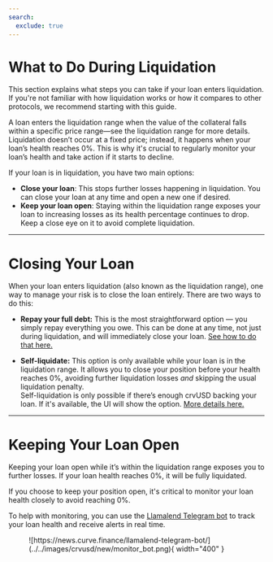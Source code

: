 ```yaml
---
search:
  exclude: true
---
```


<h1>What to Do During Liquidation</h1>

This section explains what steps you can take if your loan enters liquidation. If you're not familiar with how liquidation works or how it compares to other protocols, we recommend starting with this guide.

A loan enters the liquidation range when the value of the collateral falls within a specific price range—see the liquidation range for more details. Liquidation doesn’t occur at a fixed price; instead, it happens when your loan’s health reaches 0%. This is why it's crucial to regularly monitor your loan’s health and take action if it starts to decline.

If your loan is in liquidation, you have two main options:

- **Close your loan**: This stops further losses happening in liquidation. You can close your loan at any time and open a new one if desired.
- **Keep your loan open**: Staying within the liquidation range exposes your loan to increasing losses as its health percentage continues to drop. Keep a close eye on it to avoid complete liquidation.

---

# **Closing Your Loan**

When your loan enters liquidation (also known as the liquidation range), one way to manage your risk is to close the loan entirely. There are two ways to do this:

- **Repay your full debt:** This is the most straightforward option — you simply repay everything you owe. This can be done at any time, not just during liquidation, and will immediately close your loan. [See how to do that here.](./open-and-close.md#step-6-closing-your-loan)

- **Self-liquidate:** This option is only available while your loan is in the liquidation range. It allows you to close your position before your health reaches 0%, avoiding further liquidation losses *and* skipping the usual liquidation penalty.  
Self-liquidation is only possible if there’s enough crvUSD backing your loan. If it's available, the UI will show the option. [More details here.](todo)

---

# **Keeping Your Loan Open**

Keeping your loan open while it’s within the liquidation range exposes you to further losses. If your loan health reaches 0%, it will be fully liquidated.

If you choose to keep your position open, it's critical to monitor your loan health closely to avoid reaching 0%.

To help with monitoring, you can use the [Llamalend Telegram bot](https://news.curve.finance/llamalend-telegram-bot/) to track your loan health and receive alerts in real time.


<figure markdown="span">
  ![https://news.curve.finance/llamalend-telegram-bot/](../../images/crvusd/new/monitor_bot.png){ width="400" }
  <figcaption></figcaption>
</figure>

